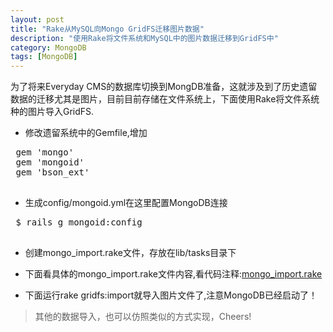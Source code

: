 ```yaml
---
layout: post
title: "Rake从MySQL向Mongo GridFS迁移图片数据"
description: "使用Rake将文件系统和MySQL中的图片数据迁移到GridFS中"
category: MongoDB
tags: [MongoDB]
---
```


为了将来Everyday CMS的数据库切换到MongDB准备，这就涉及到了历史遗留数据的迁移尤其是图片，目前目前存储在文件系统上，下面使用Rake将文件系统种的图片导入GridFS.

 - 修改遗留系统中的Gemfile,增加
 <pre>
 gem 'mongo'
 gem 'mongoid'
 gem 'bson_ext'
 </pre>

 - 生成config/mongoid.yml在这里配置MongoDB连接
 <pre>
 $ rails g mongoid:config
 </pre>

 - 创建mongo_import.rake文件，存放在lib/tasks目录下

 - 下面看具体的mongo_import.rake文件内容,看代码注释:[mongo_import.rake][1]

 - 下面运行rake gridfs:import就导入图片文件了,注意MongoDB已经启动了！

 > 其他的数据导入，也可以仿照类似的方式实现，Cheers!

 [1]: https://github.com/tim-tang/everyday/blob/master/lib/tasks/mongo_import.rake
